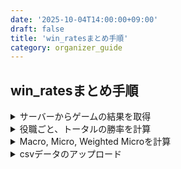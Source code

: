```yaml
---
date: '2025-10-04T14:00:00+09:00'
draft: false
title: 'win_ratesまとめ手順'
category: organizer_guide
---
```


## win_ratesまとめ手順

<details>
<summary>サーバーからゲームの結果を取得</summary>

```bash
./aiwolf-nlp-server-linux-amd64 -c ./default5.yml -a
./aiwolf-nlp-server-linux-amd64 -c ./default13.yml -a
```

</details>

<details>
<summary>役職ごと、トータルの勝率を計算</summary>

役職ごとの勝率とすべてのゲームでの勝率を計算。csv形式でまとめる。

```csv
Team,BODYGUARD,MEDIUM,POSSESSED,SEER,VILLAGER,WEREWOLF,BODYGUARD (%),MEDIUM (%),POSSESSED (%),SEER (%),VILLAGER (%),WEREWOLF (%),TOTAL
```

の形式でまとめる
</details>

<details>
<summary>Macro, Micro, Weighted Microを計算</summary>

以下のコードを参考。

```python
import pandas as pd
from pathlib import Path
import argparse

計算ルール:
# Macro = 総勝率
# Micro = 役職勝率の単純平均（担当0の役職は除外）
# Weighted Micro = 13人配分(1,1,1,1,6,3)で加重（未観測役職の重みは除外し再正規化）

ROLES = ["BODYGUARD", "MEDIUM", "POSSESSED", "SEER", "VILLAGER", "WEREWOLF"]
WEIGHTS = {"BODYGUARD": 1, "MEDIUM": 1, "POSSESSED": 1, "SEER": 1, "VILLAGER": 6, "WEREWOLF": 3}

def compute_metrics_row(row):
    counts = [row[r] for r in ROLES]
    ps = [row[f"{r} (%)"] / 100.0 for r in ROLES]  # 0〜1 に変換
    observed = [c > 0 for c in counts]

    # Macro: 総勝率 = sum(cnt * p) / sum(cnt)
    total_counts = sum(counts)
    macro = (sum(c * p for c, p in zip(counts, ps)) / total_counts) if total_counts > 0 else 0.0

    # Micro: 観測あり役職の平均
    ps_obs = [p for p, o in zip(ps, observed) if o]
    micro = (sum(ps_obs) / len(ps_obs)) if ps_obs else 0.0

    # Weighted Micro: 観測あり役職だけで重み再正規化
    denom_w = sum(WEIGHTS[r] for r, o in zip(ROLES, observed) if o)
    numer_w = sum(WEIGHTS[r] * p for r, p, o in zip(ROLES, ps, observed) if o)
    wmicro = (numer_w / denom_w) if denom_w > 0 else 0.0

    return pd.Series({
        "Macro (%)": round(macro * 100, 2),
        "Micro (%)": round(micro * 100, 2),
        "Weighted Micro (%)": round(wmicro * 100, 2),
    })

def main():
    ap = argparse.ArgumentParser()
    ap.add_argument("--in", dest="in_path", default="input.csv", help="入力CSVパス")
    ap.add_argument("--out", dest="out_path", default="metrics_out.csv", help="出力CSVパス")
    args = ap.parse_args()

    script_dir = Path(__file__).resolve().parent

    in_path = Path(args.in_path)
    if not in_path.is_absolute():
        in_path = script_dir / in_path
    if not in_path.exists():
        print(f"ERROR: 入力CSVが見つかりません: {in_path}")
        print("対処: 1) CSVを result.py と同じフォルダに置き 'input.csv' にリネーム")
        print("      2) パスを明示指定: python result.py --in \"C:\\full\\path\\to\\your.csv\"")
        raise SystemExit(1)

    df = pd.read_csv(in_path)

    # 必要列の存在チェック（あると安心）
    required_cols = (ROLES + [f"{r} (%)" for r in ROLES] + ["TOTAL"])
    missing = [c for c in required_cols if c not in df.columns]
    if missing:
        print("ERROR: 必要な列が入力CSVにありません:", missing)
        raise SystemExit(1)

    metrics = df.apply(compute_metrics_row, axis=1)
    out = pd.concat([df, metrics], axis=1)

    out_path = Path(args.out_path)
    if not out_path.is_absolute():
        out_path = script_dir / out_path
    out.to_csv(out_path, index=False, encoding="utf-8-sig")
    print(f"Wrote: {out_path}")

if __name__ == "__main__":
    main()
```

</details>

<details>
<summary>csvデータのアップロード</summary>

[aiwolf-nlp-viewer/static/assets/](https://github.com/aiwolfdial/aiwolf-nlp-viewer/tree/main/static/assets)直下に今大会分の勝率csvファイルを追加する。
</details>
